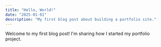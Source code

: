 ```yaml
---
title: "Hello, World!"
date: "2025-01-01"
description: "My first blog post about building a portfolio site."
---
```


Welcome to my first blog post! I'm sharing how I started my portfolio project.
